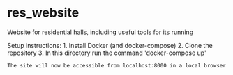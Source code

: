 # res_website
Website for residential halls, including useful tools for its running

Setup instructions:
	1. Install Docker (and docker-compose)
	2. Clone the repository
	3. In this directory run the command 'docker-compose up'

	The site will now be accessible from localhost:8000 in a local browser
